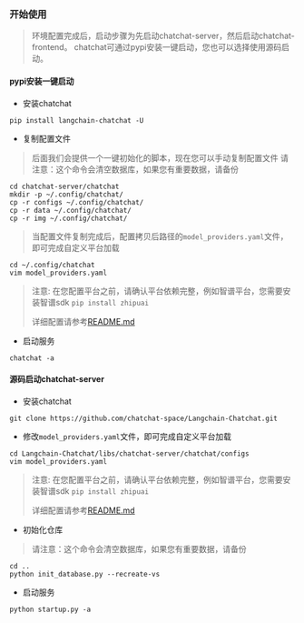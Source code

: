 ### 开始使用

> 环境配置完成后，启动步骤为先启动chatchat-server，然后启动chatchat-frontend。
> chatchat可通过pypi安装一键启动，您也可以选择使用源码启动。

#### pypi安装一键启动
- 安装chatchat
```shell
pip install langchain-chatchat -U
```
- 复制配置文件
> 后面我们会提供一个一键初始化的脚本，现在您可以手动复制配置文件
> 请注意：这个命令会清空数据库，如果您有重要数据，请备份
```shell
cd chatchat-server/chatchat
mkdir -p ~/.config/chatchat/
cp -r configs ~/.config/chatchat/
cp -r data ~/.config/chatchat/
cp -r img ~/.config/chatchat/
```

> 当配置文件复制完成后，配置拷贝后路径的`model_providers.yaml`文件，即可完成自定义平台加载
```shell
cd ~/.config/chatchat
vim model_providers.yaml
```
> 
> 注意: 在您配置平台之前，请确认平台依赖完整，例如智谱平台，您需要安装智谱sdk `pip install zhipuai`
> 
> 详细配置请参考[README.md](../model-providers/README.md)

- 启动服务
```shell
chatchat -a
```

#### 源码启动chatchat-server
- 安装chatchat
```shell
git clone https://github.com/chatchat-space/Langchain-Chatchat.git
```
- 修改`model_providers.yaml`文件，即可完成自定义平台加载
 ```shell
cd Langchain-Chatchat/libs/chatchat-server/chatchat/configs
vim model_providers.yaml
```
> 注意: 在您配置平台之前，请确认平台依赖完整，例如智谱平台，您需要安装智谱sdk `pip install zhipuai`
> 
> 详细配置请参考[README.md](../model-providers/README.md)

- 初始化仓库
> 请注意：这个命令会清空数据库，如果您有重要数据，请备份
```shell
cd ..
python init_database.py --recreate-vs
```
- 启动服务
```shell
python startup.py -a
```